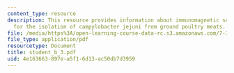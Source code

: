 ```yaml
---
content_type: resource
description: This resource provides information about immunomagnetic separation methods
  for the isolation of campylobacter jejuni from ground poultry meats.
file: /media/https%3A/open-learning-course-data-rc.s3.amazonaws.com/7-349-biological-computing-at-the-crossroads-of-engineering-and-science-spring-2005/4e163663897ea5f16d13ac50db7d3959_student_b_3.pdf
file_type: application/pdf
resourcetype: Document
title: student_b_3.pdf
uid: 4e163663-897e-a5f1-6d13-ac50db7d3959
---
```

